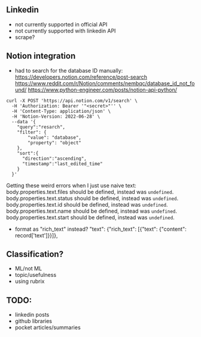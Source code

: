 ## Linkedin
- not currently supported in official API
- not currently supported with linkedin API
- scrape?

## Notion integration
- had to search for the database ID manually:
https://developers.notion.com/reference/post-search
https://www.reddit.com/r/Notion/comments/nembqc/database_id_not_found/
https://www.python-engineer.com/posts/notion-api-python/

```
curl -X POST 'https://api.notion.com/v1/search' \
  -H 'Authorization: Bearer '"<secret>"'' \
  -H 'Content-Type: application/json' \
  -H 'Notion-Version: 2022-06-28' \
  --data '{
    "query":"resarch",
    "filter": {
        "value": "database",
        "property": "object"
    },
    "sort":{
      "direction":"ascending",
      "timestamp":"last_edited_time"
    }
  }'
```

Getting these weird errors when I just use naive text:
    body.properties.text.files should be defined, instead was `undefined`.
    body.properties.text.status should be defined, instead was `undefined`.
    body.properties.text.id should be defined, instead was `undefined`.
    body.properties.text.name should be defined, instead was `undefined`.
    body.properties.text.start should be defined, instead was `undefined`.
- format as "rich_text" instead?
    "text": {"rich_text": [{"text": {"content": record['text']}}]},

## Classification?
- ML/not ML
- topic/usefulness
- using rubrix

## TODO:
- linkedin posts
- github libraries
- pocket articles/summaries